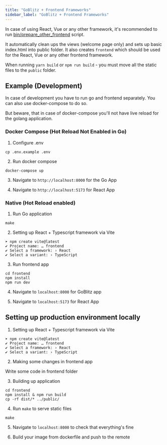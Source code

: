 ```yaml
---
title: "GoBlitz + Frontend Frameworks"
sidebar_label: "GoBlitz + Frontend Frameworks"
---
```


In case of using React, Vue or any other framework, it's recommended to run [bin/prepare_other_frontend](../../bin/prepare_other_frontend.sh) script.

It automatically clean ups the views (welcome page only) and sets up basic index.html into public folder. It also creates `frontend` which should be used for the React, Vue or any other frontend framework.

When running `yarn build` or `npm run build` - you must move all the static files to the `public` folder.

## Example (Development)

In case of development you have to run go and frontend separately. You can also use docker-compose to do so.

But beware, that in case of docker-compose you'll not have live reload for the golang application.

### Docker Compose (Hot Reload Not Enabled in Go)

1. Configure .env

```
cp .env.example .env
```

2. Run docker compose

```
docker-compose up
```

3. Navigate to `http://localhost:8000` for the Go App

4. Navigate to `http://localhost:5173` for React App

### Native (Hot Reload enabled)

1. Run Go application

```
make
```

2. Setting up React + Typescript framework via Vite

```
➤ npm create vite@latest
✔ Project name: … frontend
✔ Select a framework: › React
✔ Select a variant: › TypeScript
```

3. Run frontend app

```
cd frontend
npm install
npm run dev
```

4. Navigate to `localhost:8000` for GoBlitz app

5. Navigate to `localhost:5173` for React App

## Setting up production environment locally

1. Setting up React + Typescript framework via Vite

```
➤ npm create vite@latest
✔ Project name: … frontend
✔ Select a framework: › React
✔ Select a variant: › TypeScript
```

2. Making some changes in frontend app

Write some code in frontend folder

3. Building up application

```
cd frontend
npm install & npm run build
cp -rf dist/* ../public/
```

4. Run `make` to serve static files

```
make
```

5. Navigate to `localhost:8000` to check that everything's fine

6. Build your image from dockerfile and push to the remote
